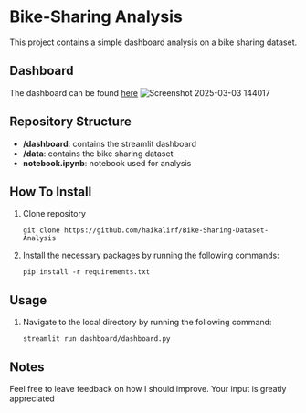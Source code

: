 # Bike-Sharing Analysis
This project contains a simple dashboard analysis on a bike sharing dataset.

## Dashboard
The dashboard can be found [here](https://bike-sharing-dataset-analysis.streamlit.app/)
![Screenshot 2025-03-03 144017](https://github.com/user-attachments/assets/b76eacf3-9aaa-4052-a41f-76b57f48ee7b)

## Repository Structure
- **/dashboard**: contains the streamlit dashboard
- **/data**: contains the bike sharing dataset
- **notebook.ipynb**: notebook used for analysis

## How To Install

1. Clone repository 

   ```shell
   git clone https://github.com/haikalirf/Bike-Sharing-Dataset-Analysis
   ```

2. Install the necessary packages by running the following commands:

    ```shell
    pip install -r requirements.txt
    ```

## Usage
1. Navigate to the local directory by running the following command:

    ```shell
    streamlit run dashboard/dashboard.py
    ```

## Notes
Feel free to leave feedback on how I should improve. Your input is greatly appreciated
